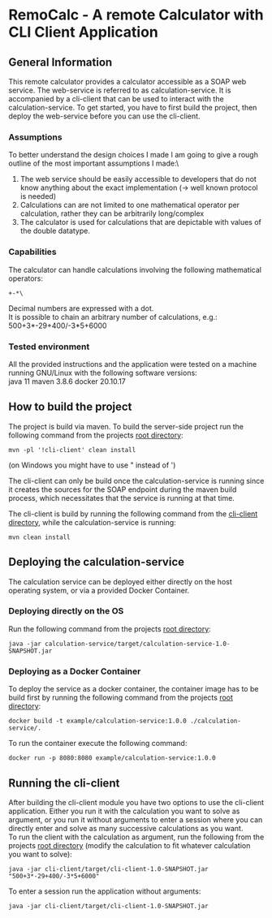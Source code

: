 # RemoCalc - A remote Calculator with CLI Client Application

## General Information
This remote calculator provides a calculator accessible as a SOAP web service. The web-service is referred to as
calculation-service. It is accompanied by a cli-client that can be used to interact with the calculation-service.
To get started, you have to first build the project, then deploy the web-service before you can use the cli-client.
### Assumptions
To better understand the design choices I made I am going to give a rough outline of the most important assumptions I made:\
1. The web service should be easily accessible to developers that do not know anything about the exact implementation (-> well known protocol is needed)
2. Calculations can are not limited to one mathematical operator per calculation, rather they can be arbitrarily long/complex
3. The calculator is used for calculations that are depictable with values of the double datatype.
### Capabilities
The calculator can handle calculations involving the following mathematical operators: 
```
+-*\
```
Decimal numbers are expressed with a dot.\
It is possible to chain an arbitrary number of calculations, e.g.: 500+3*-29+400/-3*5+6000
### Tested environment
All the provided instructions and the application were tested on a machine running GNU/Linux with the following software versions:\
java 11
maven 3.8.6
docker 20.10.17


## How to build the project
The project is build via maven. To build the server-side project run the following command from the projects
[root directory](.):
```shell
mvn -pl '!cli-client' clean install
```
(on Windows you might have to use " instead of ')

The cli-client can only be build once the calculation-service is running since it creates the sources for the SOAP endpoint
during the maven build process, which necessitates that the service is running at that time.

The cli-client is build by running the following command from the [cli-client directory](./cli-client), while the 
calculation-service is running:
```shell
mvn clean install
```

## Deploying the calculation-service
The calculation service can be deployed either directly on the host operating system, or via a provided Docker Container.
### Deploying directly on the OS
Run the following command from the projects [root directory](.):
```shell
java -jar calculation-service/target/calculation-service-1.0-SNAPSHOT.jar
```

### Deploying as a Docker Container
To deploy the service as a docker container, the container image has to be build first by running the following command
from the projects [root directory](.):
```shell
docker build -t example/calculation-service:1.0.0 ./calculation-service/.
```

To run the container execute the following command:
```shell
docker run -p 8080:8080 example/calculation-service:1.0.0
```

## Running the cli-client
After building the cli-client module you have two options to use the cli-client application. Either you run it with the calculation
you want to solve as argument, or you run it without arguments to enter a session where you can directly enter and solve
as many successive calculations as you want.\
To run the client with the calculation as argument, run the following from the projects [root directory](.) (modify the
calculation to fit whatever calculation you want to solve):
```shell
java -jar cli-client/target/cli-client-1.0-SNAPSHOT.jar "500+3*-29+400/-3*5+6000"
```
To enter a session run the application without arguments:
```shell
java -jar cli-client/target/cli-client-1.0-SNAPSHOT.jar
```